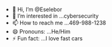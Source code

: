 - 👋 Hi, I’m @Eselebor
- 👀 I’m interested in ...cybersecurity
- 📫 How to reach me ...469-988-1238
- 😄 Pronouns: ...He/Him
- ⚡ Fun fact: ...I love fast cars

<!---
Eselebor/Eselebor is a ✨ special ✨ repository because its `README.md` (this file) appears on your GitHub profile.
You can click the Preview link to take a look at your changes.
--->
